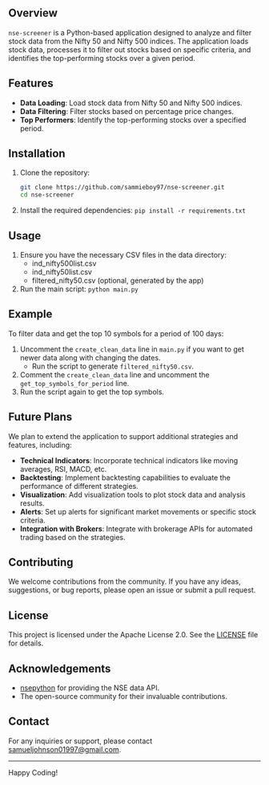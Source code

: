 ## Overview
`nse-screener` is a Python-based application designed to analyze and filter stock data from the Nifty 50 and Nifty 500 indices. The application loads stock data, processes it to filter out stocks based on specific criteria, and identifies the top-performing stocks over a given period.

## Features
- **Data Loading**: Load stock data from Nifty 50 and Nifty 500 indices.
- **Data Filtering**: Filter stocks based on percentage price changes.
- **Top Performers**: Identify the top-performing stocks over a specified period.

## Installation
1. Clone the repository:
   ```sh
   git clone https://github.com/sammieboy97/nse-screener.git
   cd nse-screener
2. Install the required dependencies:
    ```pip install -r requirements.txt```

## Usage
1. Ensure you have the necessary CSV files in the data directory:
    * ind_nifty500list.csv
    * ind_nifty50list.csv
    * filtered_nifty50.csv (optional, generated by the app)
2. Run the main script:
    ```python main.py```

## Example
To filter data and get the top 10 symbols for a period of 100 days:
1. Uncomment the `create_clean_data` line in `main.py` if you want to get newer data along with changing the dates.
    * Run the script to generate `filtered_nifty50.csv`.
3. Comment the `create_clean_data` line and uncomment the `get_top_symbols_for_period` line.
4. Run the script again to get the top symbols.

## Future Plans
We plan to extend the application to support additional strategies and features, including:
- **Technical Indicators**: Incorporate technical indicators like moving averages, RSI, MACD, etc.
- **Backtesting**: Implement backtesting capabilities to evaluate the performance of different strategies.
- **Visualization**: Add visualization tools to plot stock data and analysis results.
- **Alerts**: Set up alerts for significant market movements or specific stock criteria.
- **Integration with Brokers**: Integrate with brokerage APIs for automated trading based on the strategies.

## Contributing
We welcome contributions from the community. If you have any ideas, suggestions, or bug reports, please open an issue or submit a pull request.

## License
This project is licensed under the Apache License 2.0. See the [LICENSE](LICENSE) file for details.

## Acknowledgements
- [nsepython](https://github.com/vsjha18/nsepython) for providing the NSE data API.
- The open-source community for their invaluable contributions.

## Contact
For any inquiries or support, please contact [samueljohnson01997@gmail.com](mailto:samueljohnson01997@gmail.com).

---

Happy Coding!
